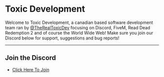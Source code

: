# Toxic Development
Welcome to Toxic Development, a canadian based software development team ran by [@TheRealToxicDev](https://github.com/TheRealToxicDev) focusing on Discord, FiveM, Read Dead Redemption 2 and of course the World Wide Web! Make sure you join our Discord below for support, suggestions and bug reports!

--- 

## Join the Discord
- [Click Here To Join](https://discord.gg/f8g9mvB9Q3)
